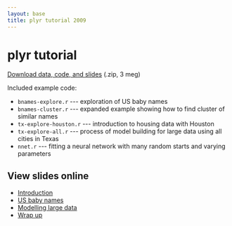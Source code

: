 ```yaml
---
layout: base
title: plyr tutorial 2009
---
```


# plyr tutorial

[Download data, code, and slides](plyr-tutorial.zip) (.zip, 3 meg)

Included example code:

* `bnames-explore.r` --- exploration of US baby names
* `bnames-cluster.r` --- expanded example showing how to find cluster of similar names
* `tx-explore-houston.r` --- introduction to housing data with Houston</li>
* `tx-explore-all.r` --- process of model building for large data using all cities in Texas
* `nnet.r` --- fitting a neural network with many random starts and varying parameters

## View slides online

* [Introduction](http://www.slideshare.net/hadley/01-intro-1690565)
* [US baby names](http://www.slideshare.net/hadley/02-ddply)
* [Modelling large data](http://www.slideshare.net/hadley/03-modelling)
* [Wrap up](http://www.slideshare.net/hadley/04-wrapup)
